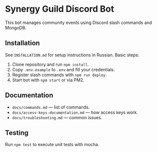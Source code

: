 # Synergy Guild Discord Bot

This bot manages community events using Discord slash commands and MongoDB.

## Installation
See `INSTALLATION.md` for setup instructions in Russian. Basic steps:
1. Clone repository and run `npm install`.
2. Copy `.env.example` to `.env` and fill your credentials.
3. Register slash commands with `npm run deploy`.
4. Start bot with `npm start` or via PM2.

## Documentation
- `docs/commands.md` — list of commands.
- `docs/access-keys-documentation.md` — how access keys work.
- `docs/troubleshooting.md` — common issues.

## Testing
Run `npm test` to execute unit tests with mocha.
